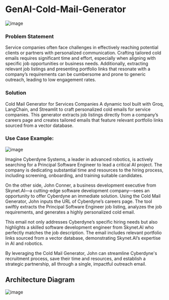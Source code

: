 # GenAI-Cold-Mail-Generator
![image](https://github.com/user-attachments/assets/441d5287-af4b-42cf-b74d-873f3ffbb513)

### Problem Statement 
Service companies often face challenges in effectively reaching potential clients or partners with personalized communication. Crafting tailored cold emails requires significant time and effort, especially when aligning with specific job opportunities or business needs. Additionally, extracting relevant job listings and presenting portfolio links that resonate with a company’s requirements can be cumbersome and prone to generic outreach, leading to low engagement rates.

### Solution
Cold Mail Generator for Services Companies
A dynamic tool built with Groq, LangChain, and Streamlit to craft personalized cold emails for service companies. This generator extracts job listings directly from a company’s careers page and creates tailored emails that feature relevant portfolio links sourced from a vector database.

### Use Case Example:
![image](https://github.com/user-attachments/assets/35d12925-3d29-4c0d-b5af-65b57f26c5d4)

Imagine Cyberdyne Systems, a leader in advanced robotics, is actively searching for a Principal Software Engineer to lead a critical AI project. The company is dedicating substantial time and resources to the hiring process, including screening, onboarding, and training suitable candidates.

On the other side, John Conner, a business development executive from Skynet.AI—a cutting-edge software development company—sees an opportunity to offer Cyberdyne an immediate solution. Using the Cold Mail Generator, John inputs the URL of Cyberdyne’s careers page. The tool swiftly extracts the Principal Software Engineer job listing, analyzes the job requirements, and generates a highly personalized cold email.

This email not only addresses Cyberdyne’s specific hiring needs but also highlights a skilled software development engineer from Skynet.AI who perfectly matches the job description. The email includes relevant portfolio links sourced from a vector database, demonstrating Skynet.AI’s expertise in AI and robotics.

By leveraging the Cold Mail Generator, John can streamline Cyberdyne's recruitment process, save their time and resources, and establish a strategic partnership, all through a single, impactful outreach email.

## Architecture Diagram
![image](https://github.com/user-attachments/assets/75570621-e862-4bad-b32a-4fe2dc4c2e85)

